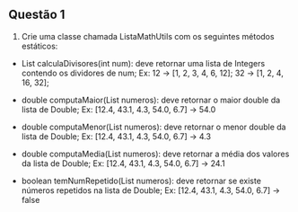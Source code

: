 ## Questão 1

1. Crie uma classe chamada ListaMathUtils com os seguintes métodos estáticos:

* List<Integer> calculaDivisores(int num): deve retornar uma lista de Integers contendo os dividores de num; Ex: 12 → [1, 2, 3, 4, 6, 12]; 32 → [1, 2, 4, 16, 32];

* double computaMaior(List<Double> numeros): deve retornar o maior double da lista de Double; Ex: [12.4, 43.1, 4.3, 54.0, 6.7] → 54.0

* double computaMenor(List<Double> numeros): deve retornar o menor double da lista de Double; Ex: [12.4, 43.1, 4.3, 54.0, 6.7] → 4.3

* double computaMedia(List<Double> numeros): deve retornar a média dos valores da lista de Double; Ex: [12.4, 43.1, 4.3, 54.0, 6.7] → 24.1

* boolean temNumRepetido(List<Double> numeros): deve retornar se existe números repetidos na lista de Double; Ex: [12.4, 43.1, 4.3, 54.0, 6.7] → false